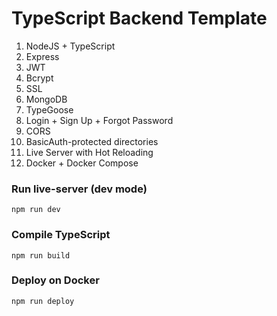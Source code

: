 # TypeScript Backend Template

1. NodeJS + TypeScript
2. Express
3. JWT
4. Bcrypt
5. SSL
6. MongoDB
7. TypeGoose
8. Login + Sign Up + Forgot Password
9. CORS
10. BasicAuth-protected directories
11. Live Server with Hot Reloading
12. Docker + Docker Compose

### Run live-server (dev mode)
`npm run dev`

### Compile TypeScript
`npm run build`

### Deploy on Docker
`npm run deploy`